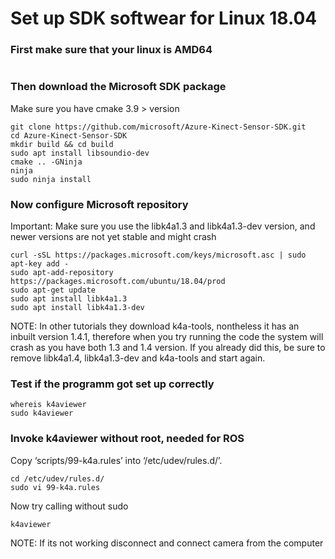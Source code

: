 # Set up SDK softwear for Linux 18.04

### First make sure that your linux is AMD64 

``` dpkg --print-architecture 
```

### Then download the Microsoft SDK package 

Make sure you have cmake 3.9 > version 

``` 
git clone https://github.com/microsoft/Azure-Kinect-Sensor-SDK.git
cd Azure-Kinect-Sensor-SDK
mkdir build && cd build
sudo apt install libsoundio-dev
cmake .. -GNinja
ninja
sudo ninja install
```

### Now configure Microsoft repository 

Important: Make sure you use the libk4a1.3 and libk4a1.3-dev version, and newer versions are not yet stable and might crash

``` 
curl -sSL https://packages.microsoft.com/keys/microsoft.asc | sudo apt-key add -
sudo apt-add-repository https://packages.microsoft.com/ubuntu/18.04/prod
sudo apt-get update
sudo apt install libk4a1.3
sudo apt install libk4a1.3-dev
```
NOTE: In other tutorials they download k4a-tools, nontheless it has an inbuilt version 1.4.1, therefore when you try running the code the system will crash as you have both 1.3 and 1.4 version. 
If you already did this, be sure to remove libk4a1.4, libk4a1.3-dev and k4a-tools and start again. 


### Test if the programm got set up correctly 
``` 
whereis k4aviewer
sudo k4aviewer
```

### Invoke k4aviewer without root, needed for ROS

Copy ‘scripts/99-k4a.rules’ into ‘/etc/udev/rules.d/’.
``` 
cd /etc/udev/rules.d/
sudo vi 99-k4a.rules
```
Now try calling without sudo 

``` 
k4aviewer
```
NOTE: If its not working disconnect and connect camera from the computer



